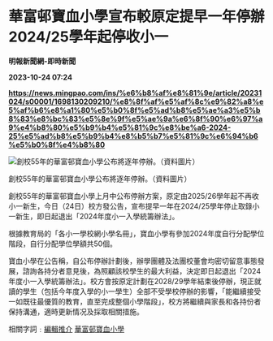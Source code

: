 # 華富邨寶血小學宣布較原定提早一年停辦 2024/25學年起停收小一
**明報新聞網-即時新聞**

**2023-10-24 07:24**

**https://news.mingpao.com/ins/%e6%b8%af%e8%81%9e/article/20231024/s00001/1698130209210/%e8%8f%af%e5%af%8c%e9%82%a8%e5%af%b6%e8%a1%80%e5%b0%8f%e5%ad%b8%e5%ae%a3%e5%b8%83%e8%bc%83%e5%8e%9f%e5%ae%9a%e6%8f%90%e6%97%a9%e4%b8%80%e5%b9%b4%e5%81%9c%e8%be%a6-2024-25%e5%ad%b8%e5%b9%b4%e8%b5%b7%e5%81%9c%e6%94%b6%e5%b0%8f%e4%b8%80**

![創校55年的華富邨寶血小學公布將逐年停辦。（資料圖片）](https://fs.mingpao.com/ins/20231024/s00001/c470704dcffe858f4aa8f71b8cc4832a.jpg)

創校55年的華富邨寶血小學公布將逐年停辦。（資料圖片）

創校55年的華富邨寶血小學上月中公布停辦方案，原定由2025/26學年起不再收小一新生，今日（24日）校方發公告，宣布提早一年在2024/25學年停止取錄小一新生，即日起退出「2024年度小一入學統籌辦法」。

根據教育局的「各小一學校網小學名冊」，寶血小學有參加2024年度自行分配學位階段，自行分配學位學額共50個。

寶血小學在公告稱，自公布停辦計劃後，辦學團體及法團校董會均密切留意事態發展，諮詢各持分者意見後，為照顧該校學生的最大利益，決定即日起退出「2024年度小一入學統籌辦法」。校方會按原定計劃在2028/29學年結束後停辦，現正就讀的學生（包括今年度入學的小一學生）全部不受學校停辦的影響，「能繼續接受一如既往最優質的教育，直至完成整個小學階段」，校方將繼續與家長和各持份者保持溝通，適時更新情况及採取相關措施。

相關字詞﹕[編輯推介](https://news.mingpao.com/ins/%e6%b8%af%e8%81%9e/article/20231024/s00001/php/search2.php?pnssection=all&inssection=all&searchtype=A&keywords=%E7%B7%A8%E8%BC%AF%E6%8E%A8%E4%BB%8B) [華富邨寶血小學](https://news.mingpao.com/ins/%e6%b8%af%e8%81%9e/article/20231024/s00001/php/search2.php?pnssection=all&inssection=all&searchtype=A&keywords=%E8%8F%AF%E5%AF%8C%E9%82%A8%E5%AF%B6%E8%A1%80%E5%B0%8F%E5%AD%B8)